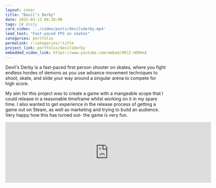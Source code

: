 ```yaml
---
layout: inner
title: "Devil's Derby"
date: 2025-03-12 08:30:00
tags: C# Unity
card_video: '../video/posts/devilsderby.mp4'
lead_text: "Fast-paced FPS on skates"
categories: portfolio
permalink: /:categories/:title
project_link: portfolio/devilsDerby
embedded_video_link: https://www.youtube.com/embed/9RlZ-nDRHxA
---
```


Devil's Derby is a fast-paced first person shooter on skates, where you fight endless hordes of demons as you use advance movement techniques to shoot, skate, and slide your way around a singular arena to compete for high score.

My aim for this project was to create a game with a mangeable scope that I could release in a reasonable timeframe whilst working on it in my spare time. I also wanted to get experience in the release process of getting a game out on Steam, as well as marketing and trying to build an audience. Very happy how this has turned out- the game is very fun.

<p style="text-align:center"><iframe src="https://store.steampowered.com/widget/3121580/" frameborder="0" width="646" height="190"></iframe></p>